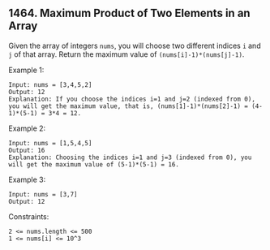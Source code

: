 ## 1464. Maximum Product of Two Elements in an Array

Given the array of integers `nums`, you will choose two different indices `i` and `j` of that array. Return the maximum value of `(nums[i]-1)*(nums[j]-1)`.

Example 1:

```
Input: nums = [3,4,5,2]
Output: 12
Explanation: If you choose the indices i=1 and j=2 (indexed from 0), you will get the maximum value, that is, (nums[1]-1)*(nums[2]-1) = (4-1)*(5-1) = 3*4 = 12.
```

Example 2:

```
Input: nums = [1,5,4,5]
Output: 16
Explanation: Choosing the indices i=1 and j=3 (indexed from 0), you will get the maximum value of (5-1)*(5-1) = 16.
```

Example 3:

```
Input: nums = [3,7]
Output: 12
```

Constraints:

```
2 <= nums.length <= 500
1 <= nums[i] <= 10^3
```
